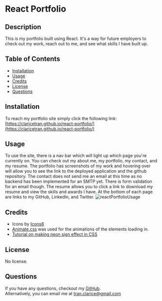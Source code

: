 # React Portfolio

## Description

This is my portfolio built using React. It's a way for future employers to check out my work, reach out to me, and see what skills I have built up.

## Table of Contents

-   [Installation](#installation)
-   [Usage](#usage)
-   [Credits](#credits)
-   [License](#license)
-   [Questions](#questions)

## Installation

To reach my portfolio site simply click the following link: [https://claricetran.github.io/react-portfolio/](https://claricetran.github.io/react-portfolio/)

## Usage

To use the site, there is a nav bar which will light up which page you're currently on. You can check out my about me, my portfolio, my contact, and my resume. The portfolio has screenshots of my work and hovering over will allow you to see the link to the deployed application and the github repository. The contact does not send me an email at this time as no backend has been implemented for an SMTP yet. There is form validation for an email though. The resume allows you to click a link to download my resume and view the skills and awards I have. At the bottom of each page are links to my GitHub, LinkedIn, and Twitter.
![reactPortfolioUsage](https://user-images.githubusercontent.com/16968424/223033651-810944f0-4b40-49f5-98ab-307d2e1bb9f3.gif)


## Credits

- Icons by <a target="_blank" href="https://icons8.com">Icons8</a>
- [Animate.css](https://animate.style/) was used for the animations of the elements loading in.
- [Tutorial on making neon sign effect in CSS](https://css-tricks.com/how-to-create-neon-text-with-css/)

## License

No license.

## Questions

If you have any questions, checkout my [GitHub](https://github.com/claricetran). <br/>
Alternatively, you can email me at <tran.clarice@gmail.com>
